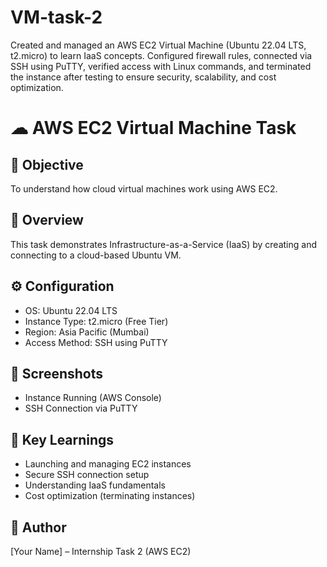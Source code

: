 # VM-task-2
Created and managed an AWS EC2 Virtual Machine (Ubuntu 22.04 LTS, t2.micro) to learn IaaS concepts. Configured firewall rules, connected via SSH using PuTTY, verified access with Linux commands, and terminated the instance after testing to ensure security, scalability, and cost optimization.

# ☁ AWS EC2 Virtual Machine Task

## 🎯 Objective
To understand how cloud virtual machines work using AWS EC2.

## 🧠 Overview
This task demonstrates Infrastructure-as-a-Service (IaaS) by creating and connecting to a cloud-based Ubuntu VM.

## ⚙️ Configuration
- OS: Ubuntu 22.04 LTS  
- Instance Type: t2.micro (Free Tier)  
- Region: Asia Pacific (Mumbai)  
- Access Method: SSH using PuTTY

## 📸 Screenshots
- Instance Running (AWS Console)
- SSH Connection via PuTTY

## 💬 Key Learnings
- Launching and managing EC2 instances  
- Secure SSH connection setup  
- Understanding IaaS fundamentals  
- Cost optimization (terminating instances)

## 🧩 Author
[Your Name] – Internship Task 2 (AWS EC2)
